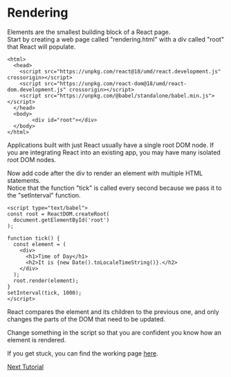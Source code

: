 # Rendering
Elements are the smallest building block of a React page.  
Start by creating a web page called "rendering.html" with a div called "root" that React will populate.
```
<html>
  <head>
    <script src="https://unpkg.com/react@18/umd/react.development.js" crossorigin></script>
    <script src="https://unpkg.com/react-dom@18/umd/react-dom.development.js" crossorigin></script>
    <script src="https://unpkg.com/@babel/standalone/babel.min.js"></script>
  </head>
  <body>
        <div id="root"></div>
  </body>
</html>
```
Applications built with just React usually have a single root DOM node. 
If you are integrating React into an existing app, you may have many isolated root DOM nodes.

Now add code after the div to render an element with multiple HTML statements.  
Notice that the function "tick" is called every second because we pass it to the "setInterval" function.
```
<script type="text/babel">
const root = ReactDOM.createRoot(
  document.getElementById('root')
);

function tick() {
  const element = (
    <div>
      <h1>Time of Day</h1>
      <h2>It is {new Date().toLocaleTimeString()}.</h2>
    </div>
  );
  root.render(element);
}
setInterval(tick, 1000);
</script>
```
React compares the element and its children to the previous one, 
and only changes the parts of the DOM that need to be updated.

Change something in the script so that you are confident you know how an element is rendered.

If you get stuck, you can find the working page [here](rendering.html).

  
[Next Tutorial](components.md)
